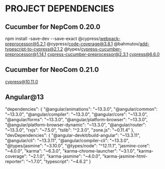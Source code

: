 # PROJECT DEPENDENCIES
## Cucumber for NepCom 0.20.0
npm install -save-dev --save-exact @cypress/webpack-preprocessor@5.2.1 @cypress/code-coverage@3.8.1 @bahmutov/add-typescript-to-cypress@2.1.2 @types/cypress-cucumber-preprocessor@1.14.1 cypress-cucumber-preprocessor@2.3.1 cypress@6.6.0 


## Cucumber for NeoCom 0.21.0
cypress@10.11.0

## Angular@13
  "dependencies": {
    "@angular/animations": "~13.3.0",
    "@angular/common": "~13.3.0",
    "@angular/compiler": "~13.3.0",
    "@angular/core": "~13.3.0",
    "@angular/forms": "~13.3.0",
    "@angular/platform-browser": "~13.3.0",
    "@angular/platform-browser-dynamic": "~13.3.0",
    "@angular/router": "~13.3.0",
    "rxjs": "~7.5.0",
    "tslib": "^2.3.0",
    "zone.js": "~0.11.4"
  },
  "devDependencies": {
    "@angular-devkit/build-angular": "~13.3.11",
    "@angular/cli": "~13.3.11",
    "@angular/compiler-cli": "~13.3.0",
    "@types/jasmine": "~3.10.0",
    "@types/node": "^12.11.1",
    "jasmine-core": "~4.0.0",
    "karma": "~6.3.0",
    "karma-chrome-launcher": "~3.1.0",
    "karma-coverage": "~2.1.0",
    "karma-jasmine": "~4.0.0",
    "karma-jasmine-html-reporter": "~1.7.0",
    "typescript": "~4.6.2"
  }
